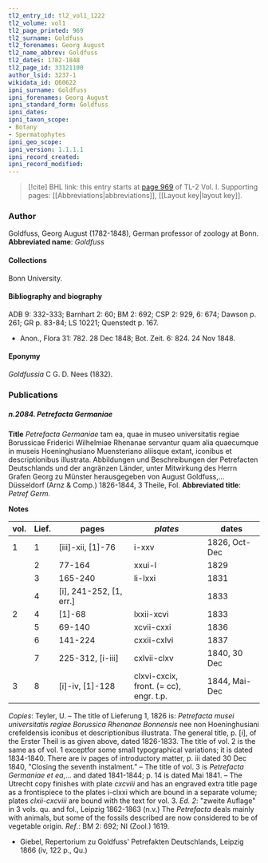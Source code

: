 ```yaml
---
tl2_entry_id: tl2_vol1_1222
tl2_volume: vol1
tl2_page_printed: 969
tl2_surname: Goldfuss
tl2_forenames: Georg August
tl2_name_abbrev: Goldfuss
tl2_dates: 1782-1848
tl2_page_id: 33121100
author_lsid: 3237-1
wikidata_id: Q60622
ipni_surname: Goldfuss
ipni_forenames: Georg August
ipni_standard_form: Goldfuss
ipni_dates: 
ipni_taxon_scope: 
- Botany
- Spermatophytes
ipni_geo_scope: 
ipni_version: 1.1.1.1
ipni_record_created: 
ipni_record_modified:
---
```



> [!cite] BHL link: this entry starts at [page 969](https://www.biodiversitylibrary.org/page/33121100) of TL-2 Vol. I.
> Supporting pages: [[Abbreviations|abbreviations]], [[Layout key|layout key]].

### Author

Goldfuss, Georg August (1782-1848), German professor of zoology at Bonn. 
**Abbreviated name**: *Goldfuss*

#### Collections

Bonn University.

#### Bibliography and biography

ADB 9: 332-333; Barnhart 2: 60; BM 2: 692; CSP 2: 929, 6: 674; Dawson p. 261; GR p. 83-84; LS 10221; Quenstedt p. 167.
- Anon., Flora 31: 782. 28 Dec 1848; Bot. Zeit. 6: 824. 24 Nov 1848.

#### Eponymy

*Goldfussia* C G. D. Nees (1832).

### Publications

##### n.2084. Petrefacta Germaniae

**Title**
*Petrefacta Germaniae* tam ea, quae in museo universitatis regiae Borussicae Friderici Wilhelmiae Rhenanae servantur quam alia quaecumque in museis Hoeninghusiano Muensteriano aliisque extant, iconibus et descriptionibus illustrata. Abbildungen und Beschreibungen der Petrefacten Deutschlands und der angränzen Länder, unter Mitwirkung des Herrn Grafen Georg zu Münster herausgegeben von August Goldfuss,... Düsseldorf (Arnz & Comp.) 1826-1844, 3 Theile, Fol.
**Abbreviated title**: *Petref Germ.*

**Notes**

|vol.	|Lief.	|pages	|*plates*	|dates|
|---	|---	|---	|---	|---	|
|1	|1	|\[iii\]-xii, \[1\]-76	|i-xxv	|1826, Oct-Dec|
|	|2	|77-164	|xxui-l	|1829|
|	|3	|165-240	|li-lxxi	|1831|
|	|4	|\[i\], 241-252, \[1, err.\]	|	|1833|
|2	|4	|\[1\]-68	|lxxii-xcvi	|1833|
|	|5	|69-140	|xcvii-cxxi	|1836|
|	|6	|141-224	|cxxii-cxlvi	|1837|
|	|7	|225-312, \[i-iii\]	|cxlvii-clxv	|1840, 30 Dec|
|3	|8	|\[i\]-iv, \[1\]-128	|clxvi-cxcix,<br/>front. (= cc), engr. t.p.	|1844, Mai-Dec|

*Copies*: Teyler, U. – The title of Lieferung 1, 1826 is: *Petrefacta musei universitatis regiae Borussica Rhenanae Bonnensis* nee non Hoeninghusiani crefeldensis iconibus et descriptionibus illustrata. The general title, p. \[i\], of the Erster Theil is as given above, dated 1826-1833. The title of vol. 2 is the same as of vol. 1 exceptfor some small typographical variations; it is dated 1834-1840. There are iv pages of introductory matter, p. iii dated 30 Dec 1840, "Closing the seventh instalment." – The title of vol. 3 is *Petrefacta Germaniae et ea*,... and dated 1841-1844; p. 14 is dated Mai 1841. – The Utrecht copy finishes with plate *cxcviii* and has an engraved extra title page as a frontispiece to the plates i-clxxi which are bound in a separate volume; plates *clxii-cxcviii* are bound with the text for vol. 3.
*Ed. 2*: "zweite Auflage" in 3 vols. qu. and fol., Leipzig 1862-1863 (n.v.) The *Petrefacta* deals mainly with animals, but some of the fossils described are now considered to be of vegetable origin.
*Ref*.: BM 2: 692; NI (Zool.) 1619.
- Giebel, Repertorium zu Goldfuss' Petrefakten Deutschlands, Leipzig 1866 (iv, 122 p., Qu.)

